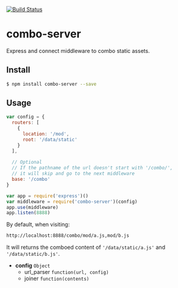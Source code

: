 [![Build Status](https://travis-ci.org/kaelzhang/combo-server.svg?branch=master)](https://travis-ci.org/kaelzhang/combo-server)


# combo-server

Express and connect middleware to combo static assets.

## Install

```sh
$ npm install combo-server --save
```

## Usage

```js
var config = {
  routers: [
    {
      location: '/mod',
      root: '/data/static'
    }
  ],
  
  // Optional
  // If the pathname of the url doesn't start with '/combo/',
  // it will skip and go to the next middleware
  base: '/combo'
}

var app = require('express')()
var middleware = require('combo-server')(config)
app.use(middleware)
app.listen(8888)
```

By default, when visiting:

```sh
http://localhost:8888/combo/mod/a.js,mod/b.js
```

It will returns the comboed content of `'/data/static/a.js'` and `'/data/static/b.js'`.

- **config** `Object`
  - url_parser `function(url, config)`
  - joiner `function(contents)`

